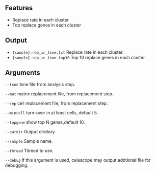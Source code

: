 ## Features
- Replace rate in each cluster
- Top replace genes in each cluster

## Output
- `{sample}.rep_in_tsne.txt` Replace rate in each cluster.
- `{sample}.rep_in_tsne_top10` Top 10 replace genes in each cluster.


## Arguments
`--tsne` tsne file from analysis step.

`--mat` matrix replacement file, from replacement step.

`--rep` cell replacement file, from replacement step.

`--mincell` turn-over in at least cells, default 5.

`--topgene` show top N genes,default 10.

`--outdir` Output diretory.

`--sample` Sample name.

`--thread` Thread to use.

`--debug` If this argument is used, celescope may output addtional file for debugging.


